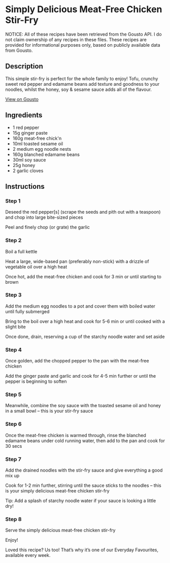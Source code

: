 # Simply Delicious Meat-Free Chicken Stir-Fry

NOTICE: All of these recipes have been retrieved from the Gousto API. I do not claim ownership of any recipes in these files. These recipes are provided for informational purposes only, based on publicly available data from Gousto.

## Description

This simple stir-fry is perfect for the whole family to enjoy! Tofu, crunchy sweet red pepper and edamame beans add texture and goodness to your noodles, whilst the honey, soy & sesame sauce adds all of the flavour. 

[View on Gousto](https://www.gousto.co.uk/recipes/cookbook/simply-delicious-meat-free-chicken-stir-fry)

## Ingredients

- 1 red pepper
- 15g ginger paste
- 160g meat-free chick'n
- 10ml toasted sesame oil
- 2 medium egg noodle nests
- 160g blanched edamame beans
- 30ml soy sauce
- 25g honey
- 2 garlic cloves

## Instructions


### Step 1

Deseed the red pepper<span class="text-danger">[s]</span> (scrape the seeds and pith out with a teaspoon) and chop into large bite-sized pieces

Peel and finely chop (or grate) the garlic


### Step 2

Boil a full kettle

Heat a large, wide-based pan (preferably non-stick) with a drizzle of vegetable oil over a high heat

Once hot, add the meat-free chicken and cook for 3 min or until starting to brown


### Step 3

Add the medium egg noodles to a pot and cover them with boiled water until fully submerged

Bring to the boil over a high heat and cook for 5-6 min or until cooked with a slight bite

Once done, drain, reserving a cup of the starchy noodle water and set aside


### Step 4

Once golden, add the chopped pepper to the pan with the meat-free chicken

Add the ginger paste and garlic and cook for 4-5 min further or until the pepper is beginning to soften


### Step 5

Meanwhile, combine the soy sauce with the toasted sesame oil and honey in a small bowl – this is your stir-fry sauce


### Step 6

Once the meat-free chicken is warmed through, rinse the blanched edamame beans under cold running water, then add to the pan and cook for 30 secs


### Step 7

Add the drained noodles with the stir-fry sauce and give everything a good mix up

Cook for 1-2 min further, stirring until the sauce sticks to the noodles – this is your simply delicious meat-free chicken stir-fry

Tip: Add a splash of starchy noodle water if your sauce is looking a little dry!

### Step 8

Serve the simply delicious meat-free chicken stir-fry

Enjoy!

<span class="text-danger">Loved this recipe? Us too! That’s why it’s one of our Everyday Favourites, available every week.</span>

